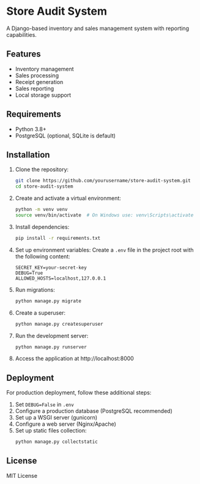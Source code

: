 # Store Audit System

A Django-based inventory and sales management system with reporting capabilities.

## Features
- Inventory management
- Sales processing
- Receipt generation
- Sales reporting
- Local storage support

## Requirements
- Python 3.8+
- PostgreSQL (optional, SQLite is default)

## Installation

1. Clone the repository:
   ```bash
   git clone https://github.com/yourusername/store-audit-system.git
   cd store-audit-system
   ```

2. Create and activate a virtual environment:
   ```bash
   python -m venv venv
   source venv/bin/activate  # On Windows use: venv\Scripts\activate
   ```

3. Install dependencies:
   ```bash
   pip install -r requirements.txt
   ```

4. Set up environment variables:
   Create a `.env` file in the project root with the following content:
   ```
   SECRET_KEY=your-secret-key
   DEBUG=True
   ALLOWED_HOSTS=localhost,127.0.0.1
   ```

5. Run migrations:
   ```bash
   python manage.py migrate
   ```

6. Create a superuser:
   ```bash
   python manage.py createsuperuser
   ```

7. Run the development server:
   ```bash
   python manage.py runserver
   ```

8. Access the application at http://localhost:8000

## Deployment

For production deployment, follow these additional steps:

1. Set `DEBUG=False` in `.env`
2. Configure a production database (PostgreSQL recommended)
3. Set up a WSGI server (gunicorn)
4. Configure a web server (Nginx/Apache)
5. Set up static files collection:
   ```bash
   python manage.py collectstatic
   ```

## License
MIT License
